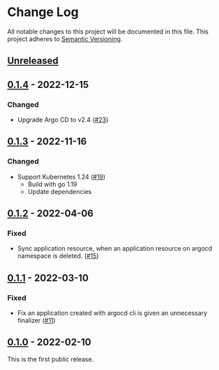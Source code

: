 # Change Log

All notable changes to this project will be documented in this file.
This project adheres to [Semantic Versioning](http://semver.org/).

## [Unreleased]

## [0.1.4] - 2022-12-15

### Changed

- Upgrade Argo CD to v2.4 ([#23](https://github.com/cybozu-go/cattage/pull/23))

## [0.1.3] - 2022-11-16

### Changed

- Support Kubernetes 1.24 ([#19](https://github.com/cybozu-go/cattage/pull/19))
    - Build with go 1.19
    - Update dependencies

## [0.1.2] - 2022-04-06

### Fixed
- Sync application resource, when an application resource on argocd namespace is deleted. ([#15](https://github.com/cybozu-go/cattage/pull/15))

## [0.1.1] - 2022-03-10

### Fixed
- Fix an application created with argocd cli is given an unnecessary finalizer ([#11](https://github.com/cybozu-go/cattage/pull/11))

## [0.1.0] - 2022-02-10

This is the first public release.

[Unreleased]: https://github.com/cybozu-go/cattage/compare/v0.1.4...HEAD
[0.1.4]: https://github.com/cybozu-go/cattage/compare/v0.1.3...v0.1.4
[0.1.3]: https://github.com/cybozu-go/cattage/compare/v0.1.2...v0.1.3
[0.1.2]: https://github.com/cybozu-go/cattage/compare/v0.1.1...v0.1.2
[0.1.1]: https://github.com/cybozu-go/cattage/compare/v0.1.0...v0.1.1
[0.1.0]: https://github.com/cybozu-go/cattage/compare/60bcea7b1cf9d79e5e439d0fa7dbb4629c9f1125...v0.1.0
